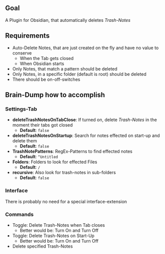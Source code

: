 ## Goal

A Plugin for Obsidian, that automatically deletes _Trash-Notes_

## Requirements

-   Auto-Delete Notes, that are just created on the fly and have no value to conserve
    -   When the Tab gets closed
    -   When Obsidian starts
-   Only Notes, that match a pattern should be deleted
-   Only Notes, in a specific folder (default is root) should be deleted
-   There should be on-off-switches

## Brain-Dump how to accomplish

### Settings-Tab

-   **deleteTrashNotesOnTabClose**: If turned on, delete _Trash-Notes_ in the moment their tabs got closed
    -   **Default**: `false`
-   **deleteTrashNotesOnStartup**: Search for notes effected on start-up and delete them
    -   **Default**: `false`
-   **TrashNotePatterns**: RegEx-Patterns to find effected notes
    -   **Default**: `^Untitled`
-   **Folders**: Folders to look for effected Files
    -   **Default**: `/`
-   **recursive**: Also look for trash-notes in sub-folders
    -   **Default**: `false`

### Interface

There is probably no need for a special interface-extension

### Commands

-   Toggle: Delete Trash-Notes when Tab closes
    -   Better would be: Turn On and Turn Off
-   Toggle: Delete Trash-Notes on Start-Up
    -   Better would be: Turn On and Turn Off
-   Delete specified Trash-Notes
